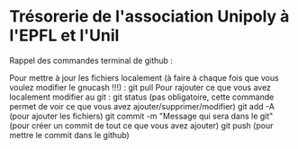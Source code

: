 # Trésorerie de l'association Unipoly à l'EPFL et l'Unil

Rappel des commandes terminal de github :

Pour mettre à jour les fichiers localement (à faire à chaque fois que vous voulez modifier le gnucash !!!) : git pull
Pour rajouter ce que vous avez localement modifier au git :
git status (pas obligatoire, cette commande permet de voir ce que vous avez ajouter/supprimer/modifier)
git add -A (pour ajouter les fichiers)
git commit -m "Message qui sera dans le git" (pour créer un commit de tout ce que vous avez ajouter)
git push (pour mettre le commit dans le github)